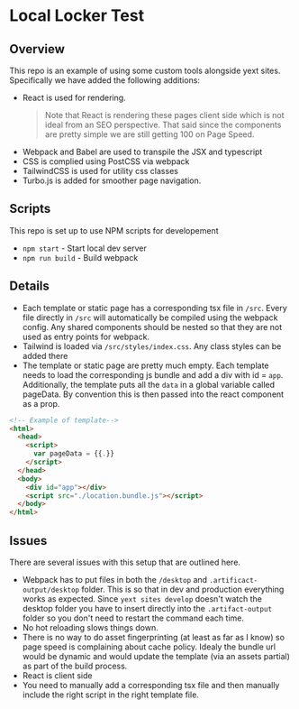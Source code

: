 # Local Locker Test

## Overview

This repo is an example of using some custom tools alongside yext sites.
Specifically we have added the following additions:

- React is used for rendering.
  > Note that React is rendering these pages client side which is not ideal
  > from an SEO perspective. That said since the components are pretty simple
  > we are still getting 100 on Page Speed.
- Webpack and Babel are used to transpile the JSX and typescript
- CSS is complied using PostCSS via webpack
- TailwindCSS is used for utility css classes
- Turbo.js is added for smoother page navigation.

## Scripts

This repo is set up to use NPM scripts for developement

- `npm start` - Start local dev server
- `npm run build` - Build webpack

## Details

- Each template or static page has a corresponding tsx file in `/src`. Every file directly in `/src` will automatically be compiled using the webpack config. Any shared components should be nested so that they are not used as entry points for webpack.
- Tailwind is loaded via `/src/styles/index.css`. Any class styles can be added there
- The template or static page are pretty much empty. Each template needs to load the corresponding js bundle and add a div with id = `app`. Additionally, the template puts all the `data` in a global variable called pageData. By convention this is then passed into the react component as a prop.

```html
<!-- Example of template-->
<html>
  <head>
    <script>
      var pageData = {{.}}
    </script>
  </head>
  <body>
    <div id="app"></div>
    <script src="./location.bundle.js"></script>
  </body>
</html>
```

## Issues

There are several issues with this setup that are outlined here.

- Webpack has to put files in both the `/desktop` and `.artificact-output/desktop` folder. This is so that in dev and production everything works as expected. Since `yext sites develop` doesn't watch the desktop folder you have to insert directly into the `.artifact-output` folder so you don't need to restart the command each time.
- No hot reloading slows things down.
- There is no way to do asset fingerprinting (at least as far as I know) so page speed is complaining about cache policy. Idealy the bundle url would be dynamic and would update the template (via an assets partial) as part of the build process.
- React is client side
- You need to manually add a corresponding tsx file and then manually include the right script in the right template file.
